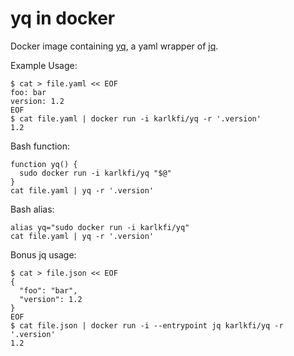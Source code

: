 # yq in docker

Docker image containing [yq](https://github.com/abesto/yq), a yaml wrapper of [jq](https://github.com/stedolan/jq).

Example Usage:

```
$ cat > file.yaml << EOF
foo: bar
version: 1.2
EOF
$ cat file.yaml | docker run -i karlkfi/yq -r '.version'
1.2
```

Bash function:

```
function yq() {
  sudo docker run -i karlkfi/yq "$@"
}
cat file.yaml | yq -r '.version'
```

Bash alias:

```
alias yq="sudo docker run -i karlkfi/yq"
cat file.yaml | yq -r '.version'
```

Bonus jq usage:

```
$ cat > file.json << EOF
{
  "foo": "bar",
  "version": 1.2
}
EOF
$ cat file.json | docker run -i --entrypoint jq karlkfi/yq -r '.version'
1.2
```

